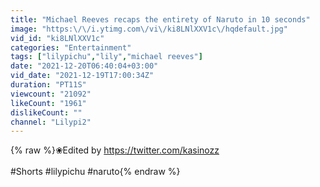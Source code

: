 ```yaml
---
title: "Michael Reeves recaps the entirety of Naruto in 10 seconds"
image: "https:\/\/i.ytimg.com\/vi\/ki8LNlXXV1c\/hqdefault.jpg"
vid_id: "ki8LNlXXV1c"
categories: "Entertainment"
tags: ["lilypichu","lily","michael reeves"]
date: "2021-12-20T06:40:04+03:00"
vid_date: "2021-12-19T17:00:34Z"
duration: "PT11S"
viewcount: "21092"
likeCount: "1961"
dislikeCount: ""
channel: "Lilypi2"
---
```

{% raw %}❀Edited by <a rel="nofollow" target="blank" href="https://twitter.com/kasinozz">https://twitter.com/kasinozz</a><br /><br />#Shorts #lilypichu #naruto{% endraw %}
